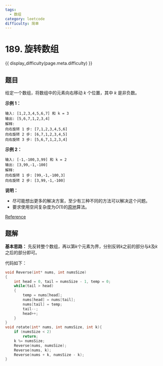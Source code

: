 ```yaml
---
tags:
  - 数组
category: leetcode
difficulty: 简单
---
```


# 189. 旋转数组

{{ display_difficulty(page.meta.difficulty) }}

## 题目

给定一个数组，将数组中的元素向右移动 *k* 个位置，其中 *k* 是非负数。

**示例 1：**

```
输入: [1,2,3,4,5,6,7] 和 k = 3
输出: [5,6,7,1,2,3,4]
解释:
向右旋转 1 步: [7,1,2,3,4,5,6]
向右旋转 2 步: [6,7,1,2,3,4,5]
向右旋转 3 步: [5,6,7,1,2,3,4]
```

**示例 2：**

```
输入: [-1,-100,3,99] 和 k = 2
输出: [3,99,-1,-100]
解释: 
向右旋转 1 步: [99,-1,-100,3]
向右旋转 2 步: [3,99,-1,-100]
```

**说明：**

* 尽可能想出更多的解决方案，至少有三种不同的方法可以解决这个问题。
* 要求使用空间复杂度为$O(1)$的[原地](https://baike.baidu.com/item/%E5%8E%9F%E5%9C%B0%E7%AE%97%E6%B3%95)算法。

[Reference](https://leetcode-cn.com/problems/rotate-array)

## 题解

**基本思路：** 先反转整个数组，再以第$k$个元素为界，分别反转$k$之前的部分与$k$及$k$之后的部分即可。

代码如下：

```c
void Reverse(int* nums, int numsSize)
{
    int head = 0, tail = numsSize - 1, temp = 0;
    while(tail > head)
    {
        temp = nums[head];
        nums[head] = nums[tail];
        nums[tail] = temp;
        tail--;
        head++;
    }
}
void rotate(int* nums, int numsSize, int k){
    if (numsSize < 2)
        return;
    k %= numsSize;
    Reverse(nums, numsSize);
    Reverse(nums, k);
    Reverse(nums + k, numsSize - k);
}
```